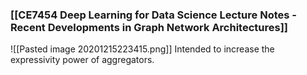 ### [[CE7454 Deep Learning for Data Science Lecture Notes - Recent Developments in Graph Network Architectures]]
![[Pasted image 20201215223415.png]]
Intended to increase the expressivity power of aggregators.